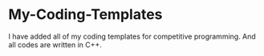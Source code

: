 # My-Coding-Templates
I have added all of my coding templates for competitive programming.
And all codes are written in C++.
